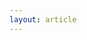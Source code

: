 ```yaml
---
layout: article
---
```


<script src="ffkata_util.js"></script>

<style>
ul,
ol {
  padding: 0;
  margin: 0 0 10px 25px;
}

ul ul,
ul ol,
ol ol,
ol ul {
  margin-bottom: 0;
}

li {
  line-height: 20px;
      list-style-type: circle;

}

ul.unstyled,
ol.unstyled {
  margin-left: 0;
  list-style: none;
}

</style>


<script>
/* harvest katas from Jekyll storage via Liquid */
   var katas = [
{% for katas in site.data.ffkatas %}
{% assign k = katas[1] %}
       { id: "{{ katas[0] }}", title: "{{ k.title }}", description: "{{ k.description }}", categories: "{{ k.categories }}", requirements: [{% for i in k.requirements %} "{{ i }}"{% unless forloop.last %},{% endunless %}{% endfor %}], context: [{%for i in k.context %} "{{ i }}"{% unless forloop.last %},{% endunless %}{% endfor %}], solution: [{%for i in k.solution %} "{{ i }}"{% unless forloop.last %},{% endunless %}{% endfor %}] } {% unless forloop.last %},{% endunless %}{% endfor %}
];


   var sortedKatas = katas.sort(function(a, b){
      if (a.title < b.title) return -1;
      if (a.title > b.title) return 1;
      return 0;
   });

document.addEventListener('DOMContentLoaded', function() {
   var kata;
   for (i = 0; i < sortedKatas.length; i++) {
       kata = katas[i];
       writeKata(kata);
   }
});	  

</script>

<div id="display" />



